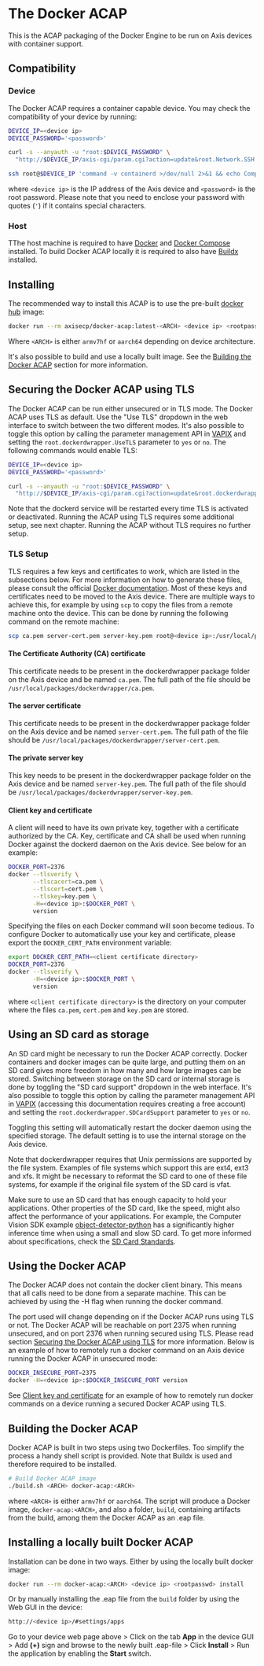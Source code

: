 # The Docker ACAP

This is the ACAP packaging of the Docker Engine to be run on Axis devices with container support.

## Compatibility

### Device

The Docker ACAP requires a container capable device. You may check the compatibility of your device
by running:

```sh
DEVICE_IP=<device ip>
DEVICE_PASSWORD='<password>'

curl -s --anyauth -u "root:$DEVICE_PASSWORD" \
  "http://$DEVICE_IP/axis-cgi/param.cgi?action=update&root.Network.SSH.Enabled=yes"

ssh root@$DEVICE_IP 'command -v containerd >/dev/null 2>&1 && echo Compatible with Docker ACAP || echo Not compatible with Docker ACAP'
```

where `<device ip>` is the IP address of the Axis device and `<password>` is the root password. Please
note that you need to enclose your password with quotes (`'`) if it contains special characters.

### Host

TThe host machine is required to have [Docker](https://docs.docker.com/get-docker/) and
[Docker Compose](https://docs.docker.com/compose/install/) installed. To build Docker ACAP locally
it is required to also have [Buildx](https://docs.docker.com/build/install-buildx/) installed.

## Installing

The recommended way to install this ACAP is to use the pre-built
[docker hub](https://hub.docker.com/r/axisecp/docker-acap) image:

```sh
docker run --rm axisecp/docker-acap:latest-<ARCH> <device ip> <rootpasswd> install
```

Where `<ARCH>` is either `armv7hf` or `aarch64` depending on device architecture.

It's also possible to build and use a locally built image. See the
[Building the Docker ACAP](#building-the-docker-acap) section for more information.

## Securing the Docker ACAP using TLS

The Docker ACAP can be run either unsecured or in TLS mode. The Docker ACAP uses
TLS as default. Use the "Use TLS" dropdown in the web interface to switch
between the two different modes. It's also possible to toggle this option by
calling the parameter management API in [VAPIX](https://www.axis.com/vapix-library/) and setting the
`root.dockerdwrapper.UseTLS` parameter to `yes` or `no`. The following commands would enable TLS:

```sh
DEVICE_IP=<device ip>
DEVICE_PASSWORD='<password>'

curl -s --anyauth -u "root:$DEVICE_PASSWORD" \
  "http://$DEVICE_IP/axis-cgi/param.cgi?action=update&root.dockerdwrapper.UseTLS=yes"
```

Note that the dockerd service will be restarted every time TLS is activated or
deactivated. Running the ACAP using TLS requires some additional setup, see next chapter.
Running the ACAP without TLS requires no further setup.

### TLS Setup

TLS requires a few keys and certificates to work, which are listed in the
subsections below. For more information on how to generate these files, please
consult the official [Docker documentation](https://docs.docker.com/engine/security/protect-access/).
Most of these keys and certificates need to be moved to the Axis device. There are multiple ways to
achieve this, for example by using `scp` to copy the files from a remote machine onto the device.
This can be done by running the following command on the remote machine:

```sh
scp ca.pem server-cert.pem server-key.pem root@<device ip>:/usr/local/packages/dockerdwrapper/
```

#### The Certificate Authority (CA) certificate

This certificate needs to be present in the dockerdwrapper package folder on the
Axis device and be named `ca.pem`. The full path of the file should be
`/usr/local/packages/dockerdwrapper/ca.pem`.

#### The server certificate

This certificate needs to be present in the dockerdwrapper package folder on the
Axis device and be named `server-cert.pem`. The full path of the file should be
`/usr/local/packages/dockerdwrapper/server-cert.pem`.

#### The private server key

This key needs to be present in the dockerdwrapper package folder on the Axis device
and be named `server-key.pem`. The full path of the file should be
`/usr/local/packages/dockerdwrapper/server-key.pem`.

#### Client key and certificate

A client will need to have its own private key, together with a certificate authorized by the CA.
Key, certificate and CA shall be used when running Docker against the dockerd daemon on
the Axis device. See below for an example:

```sh
DOCKER_PORT=2376
docker --tlsverify \
       --tlscacert=ca.pem \
       --tlscert=cert.pem \
       --tlskey=key.pem \
       -H=<device ip>:$DOCKER_PORT \
       version
```

Specifying the files on each Docker command will soon become tedious. To configure Docker to
automatically use your key and certificate, please export the `DOCKER_CERT_PATH` environment variable:

```sh
export DOCKER_CERT_PATH=<client certificate directory>
DOCKER_PORT=2376
docker --tlsverify \
       -H=<device ip>:$DOCKER_PORT \
       version
```

where `<client certificate directory>` is the directory on your computer where the files `ca.pem`,
`cert.pem` and `key.pem` are stored.

## Using an SD card as storage

An SD card might be necessary to run the Docker ACAP correctly. Docker
containers and docker images can be quite large, and putting them on an SD card
gives more freedom in how many and how large images can be stored. Switching
between storage on the SD card or internal storage is done by toggling the "SD
card support" dropdown in the web interface. It's also possible to toggle this
option by calling the parameter management API in
[VAPIX](https://www.axis.com/vapix-library/) (accessing this documentation
requires creating a free account) and setting the
`root.dockerdwrapper.SDCardSupport` parameter to `yes` or `no`.

Toggling this setting will automatically restart the docker daemon using the
specified storage. The default setting is to use the internal storage on the Axis device.

Note that dockerdwrapper requires that Unix permissions are supported by the
file system. Examples of file systems which support this are ext4, ext3 and xfs.
It might be necessary to reformat the SD card to one of these file systems, for
example if the original file system of the SD card is vfat.

Make sure to use an SD card that has enough capacity to hold your applications.
Other properties of the SD card, like the speed, might also affect the performance of your
applications. For example, the Computer Vision SDK example
[object-detector-python](https://github.com/AxisCommunications/acap-computer-vision-sdk-examples/tree/main/object-detector-python)
has a significantly higher inference time when using a small and slow SD card.
To get more informed about specifications, check the
[SD Card Standards](https://www.sdcard.org/developers/sd-standard-overview/).

## Using the Docker ACAP

The Docker ACAP does not contain the docker client binary. This means that all
calls need to be done from a separate machine. This can be achieved by using
the -H flag when running the docker command.

The port used will change depending on if the Docker ACAP runs using TLS or not.
The Docker ACAP will be reachable on port 2375 when running unsecured, and on
port 2376 when running secured using TLS. Please read section
[Securing the Docker ACAP using TLS](#securing-the-docker-acap-using-tls) for
more information.
Below is an example of how to remotely run a docker command on an Axis device running
the Docker ACAP in unsecured mode:

```sh
DOCKER_INSECURE_PORT=2375
docker -H=<device ip>:$DOCKER_INSECURE_PORT version
```

See [Client key and certificate](#client-key-and-certificate) for an example
of how to remotely run docker commands on a device running a secured Docker ACAP
using TLS.

## Building the Docker ACAP

Docker ACAP is built in two steps using two Dockerfiles. Too simplify the process a
handy shell script is provided. Note that Buildx is used and therefore required to be
installed.

```sh
# Build Docker ACAP image
./build.sh <ARCH> docker-acap:<ARCH>
```

where `<ARCH>` is either `armv7hf` or `aarch64`. The script will produce a Docker image,
`docker-acap:<ARCH>`, and also a folder, `build`, containing artifacts from the build, among them
the Docker ACAP as an .eap file.

## Installing a locally built Docker ACAP

Installation can be done in two ways. Either by using the locally built docker image:

```sh
docker run --rm docker-acap:<ARCH> <device ip> <rootpasswd> install
```

Or by manually installing the .eap file from the `build` folder by using the Web GUI in the device:

```sh
http://<device ip>/#settings/apps
```

Go to your device web page above > Click on the tab **App** in the device GUI >
Add **(+)** sign and browse to the newly built .eap-file > Click **Install** > Run the application by
enabling the **Start** switch.
